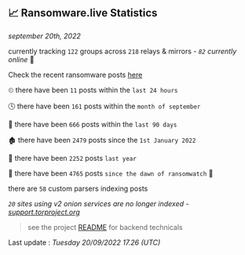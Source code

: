 
## 📈 Ransomware.live Statistics
_september 20th, 2022_

currently tracking `122` groups across `218` relays & mirrors - _`82` currently online_ 📡

Check the recent ransomware posts [here](https://www.ransomware.live/#/recentposts)


⏲ there have been `11` posts within the `last 24 hours`

🕓 there have been `161` posts within the `month of september`

📅 there have been `666` posts within the `last 90 days`

🏚 there have been `2479` posts since the `1st January 2022`

🚀 there have been `2252` posts `last year`

🦕 there have been `4765` posts `since the dawn of ransomwatch` 🐣

there are `58` custom parsers indexing posts

_`20` sites using v2 onion services are no longer indexed - [support.torproject.org](https://support.torproject.org/onionservices/v2-deprecation/)_

> see the project [README](https://github.com/jmousqueton/ransomwatch#readme) for backend technicals



Last update : _Tuesday 20/09/2022 17.26 (UTC)_

